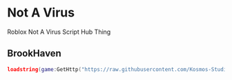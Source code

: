 # Not A Virus
Roblox Not A Virus Script Hub Thing
## BrookHaven
```lua
loadstring(game:GetHttp("https://raw.githubusercontent.com/Kosmos-Studios/Not-A-Virus/main/Games/BrookHaven.lua"))()
```

